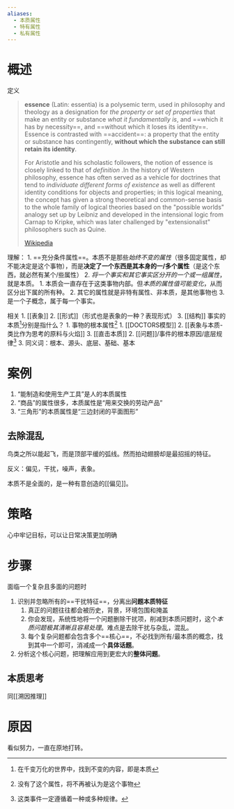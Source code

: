 ```yaml
---
aliases:
  - 本质属性
  - 特有属性
  - 私有属性
---
```

# 概述
定义
> **essence** (Latin: essentia) is a polysemic term, used in philosophy and theology as a designation for *the property or set of properties* that make an entity or substance *what it fundamentally is*, and ==which it has by necessity==, and ==without which it loses its identity==. Essence is contrasted with ==accident==: a property that the entity or substance has contingently, **without which the substance can still retain its identity**.  
>
>   For Aristotle and his scholastic followers, the notion of essence is closely linked to that of *definition* .In the history of Western philosophy, essence has often served as a vehicle for doctrines that tend to *individuate different forms of existence* as well as different identity conditions for objects and properties; in this logical meaning, the concept has given a strong theoretical and common-sense basis to the whole family of logical theories based on the "possible worlds" analogy set up by Leibniz and developed in the intensional logic from Carnap to Kripke, which was later challenged by "extensionalist" philosophers such as Quine.
>
> [Wikipedia](https://en.wikipedia.org/wiki/Essence)

理解：
	1. ==充分条件属性==。本质不是那些*始终不变的属性*（很多固定属性，却不能决定是这个事物），而是**决定了一个东西是其本身的一/多个属性**（是这个东西，就必然有某个/些属性）
	2. *将一个事实和其它事实区分开的一个或一组属性*，就是本质。
		1. 本质会一直存在于这类事物内部。但*本质的属性值可能变化*，从而区分出下属的所有种。
		2. 其它的属性就是非特有属性、非本质，是其他事物也
	3. 是一个子概念，属于每一个事实。

相关
	1. [[表象]] 
	2. [[形式]]（形式也是表象的一种？表现形式）
	3. [[结构]] 
事实的本质[^2]分别是指什么？
	1. 事物的根本属性[^1] 
		1. [[DOCTORS模型]] 
		2. [[表象与本质-类比作为思考的原料与火焰]] 
		3. [[直击本质]] 
	2. [[问题]]/事件的根本原因/底层规律[^3] 
	3. 同义词：根本、源头、底层、基础、基本
# 案例
1. “能制造和使用生产工具”是人的本质属性
2. “商品”的属性很多，本质属性是“用来交换的劳动产品”
3. “三角形”的本质属性是“三边封闭的平面图形”
## 去除混乱
鸟类之所以能起飞，而是顶部平缓的弧线。然而拍动翅膀却是最招摇的特征。

反义：偏见，干扰，噪声，表象。

本质不是全面的，是一种有意创造的[[偏见]]。
# 策略
心中牢记目标，可以让日常决策更加明确
# 步骤
面临一个复杂且多面的问题时
1. 识别并忽略所有的==干扰特征==，分离出**问题本质特征** 
	1. 真正的问题往往都会被历史，背景，环境包围和掩盖
	2. 你会发现，系统性地将一个问题删除干扰项，削减到本质问题时，这个*本质问题极其清晰且容易处理*。难点是去除干扰与杂乱，混乱。
	3. 每个复杂问题都会包含多个==核心==，不必找到所有/最本质的概念，找到其中一个即可，消减成一个**具体话题**。
2. 分析这个核心问题，把理解应用到更宏大的**整体问题**。

## 本质思考
同[[溯因推理]] 
# 原因
看似努力，一直在原地打转。

[^1]: 没有了这个属性，将不再被认为是这个事物
[^2]: 在千变万化的世界中，找到不变的内容，即是本质
[^3]: 这类事件一定遵循着一种或多种规律。